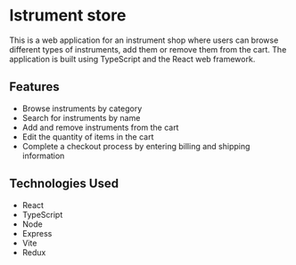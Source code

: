 # **Istrument store**

This is a web application for an instrument shop where users can browse different types of instruments, add them or remove them from the cart. The application is built using TypeScript and the React web framework.

## Features
* Browse instruments by category
* Search for instruments by name
* Add and remove instruments from the cart
* Edit the quantity of items in the cart
* Complete a checkout process by entering billing and shipping information

## Technologies Used
* React
* TypeScript
* Node
* Express
* Vite
* Redux

